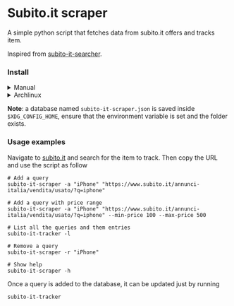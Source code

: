 # Subito.it scraper

A simple python script that fetches data from subito.it offers and tracks item.

Inspired from
[subito-it-searcher](https://github.com/morrolinux/subito-it-searcher).

### Install

<details>
<summary>
Manual
</summary>

The required python libraries are:

- requests
- beautifulsoup4
- regex

which are also listed in `requirements.txt`.

An example of installation in a virtual environment could be as follow

```
git clone https://github.com/its-fonsy/subito-it-scraper.git
cd subito-it-scraper
python -m venv .venv
source .venv/bin/activate
python -m pip install -r requirements.txt
python ./subito-it-scraper.py -v
```
</details>

<details>
<summary>
Archlinux
</summary>

Archlinux users can use the `PKGBUILD` in the repository to install the
required libraries and the script

```
git clone https://github.com/its-fonsy/subito-it-scraper.git
cd subito-it-scraper
makepkg -si
```
</details>

**Note**: a database named `subito-it-scraper.json` is saved inside
`$XDG_CONFIG_HOME`, ensure that the environment variable is set and the
folder exists.

### Usage examples

Navigate to [subito.it](www.subito.it) and search for the item to track.
Then copy the URL and use the script as follow
```
# Add a query
subito-it-scraper -a "iPhone" "https://www.subito.it/annunci-italia/vendita/usato/?q=iphone"

# Add a query with price range
subito-it-scraper -a "iPhone" "https://www.subito.it/annunci-italia/vendita/usato/?q=iphone" --min-price 100 --max-price 500

# List all the queries and them entries
subito-it-tracker -l

# Remove a query
subito-it-scraper -r "iPhone"

# Show help
subito-it-scraper -h
```
Once a query is added to the database, it can be updated just by running
```
subito-it-tracker
```
